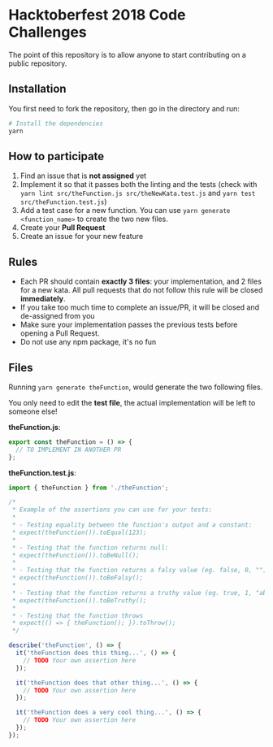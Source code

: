 # Hacktoberfest 2018 Code Challenges

The point of this repository is to allow anyone to start contributing on a
public repository.

## Installation

You first need to fork the repository, then go in the directory and run:

```bash
# Install the dependencies
yarn
```

## How to participate

1. Find an issue that is **not assigned**  yet
2. Implement it so that it passes both the linting and the tests (check with `yarn lint src/theFunction.js src/theNewKata.test.js` and `yarn test src/theFunction.test.js`)
3. Add a test case for a new function. You can use `yarn generate <function_name>` to create the two new files.
4. Create your **Pull Request**
5. Create an issue for your new feature

## Rules

- Each PR should contain **exactly 3 files**: your implementation, and 2 files for a new kata. All pull requests that do not follow this rule will be closed **immediately**.
- If you take too much time to complete an issue/PR, it will be closed and de-assigned from you
- Make sure your implementation passes the previous tests before opening a Pull Request.
- Do not use any npm package, it's no fun

## Files

Running `yarn generate theFunction`, would generate the two following files.

You only need to edit the **test file**, the actual implementation will be left to someone else!

**theFunction.js**:

```js
export const theFunction = () => {
  // TO IMPLEMENT IN ANOTHER PR
};
```

**theFunction.test.js**:

```js
import { theFunction } from './theFunction';

/*
 * Example of the assertions you can use for your tests:
 *
 * - Testing equality between the function's output and a constant:
 * expect(theFunction()).toEqual(123);
 *
 * - Testing that the function returns null:
 * expect(theFunction()).toBeNull();
 *
 * - Testing that the function returns a falsy value (eg. false, 0, "")
 * expect(theFunction()).toBeFalsy();
 *
 * - Testing that the function returns a truthy value (eg. true, 1, "abc")
 * expect(theFunction()).toBeTruthy();
 *
 * - Testing that the function throws
 * expect(() => { theFunction(); }).toThrow();
 */

describe('theFunction', () => {
  it('theFunction does this thing...', () => {
    // TODO Your own assertion here
  });

  it('theFunction does that other thing...', () => {
    // TODO Your own assertion here
  });

  it('theFunction does a very cool thing...', () => {
    // TODO Your own assertion here
  });
});
```
